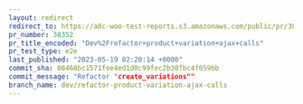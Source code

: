 ```yaml
---
layout: redirect
redirect_to: https://a8c-woo-test-reports.s3.amazonaws.com/public/pr/38352/e2e/index.html
pr_number: 38352
pr_title_encoded: "Dev%2Frefactor+product+variation+ajax+calls"
pr_test_type: e2e
last_published: "2023-05-19 02:20:14 +0000"
commit_sha: 08468bc1571fee4ed1d8c99fec2b30fbc4f059bb
commit_message: "Refactor "create_variations""
branch_name: dev/refactor-product-variation-ajax-calls
---
```

